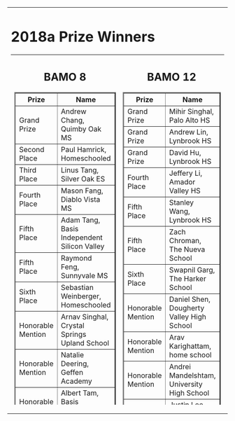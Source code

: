 
<center>

<tr valign="top"><td align="center">
<table border="0" width="400"><tr valign="top"><td><div class="textbox">

<h1>2018a Prize Winners</h1>
<table height="800" border="0" cellpadding="10">
<tr valign="top">
<td>
<div align="center">
<h2>BAMO 8</h2>
<table cellpadding="10" border="2">
<tr><th>Prize</th><th>Name</th></tr>
<tr><td>Grand Prize</td><td>Andrew Chang, Quimby Oak MS</td></tr>
<tr><td>Second Place</td><td>Paul Hamrick, Homeschooled</td></tr>
<tr><td>Third Place</td><td>Linus Tang, Silver Oak ES</td></tr>
<tr><td>Fourth Place</td><td>Mason Fang, Diablo Vista MS</td></tr>
<tr><td>Fifth Place</td><td>Adam Tang, Basis Independent Silicon Valley</td></tr>
<tr><td>Fifth Place</td><td>Raymond Feng, Sunnyvale MS</td></tr>
<tr><td>Sixth Place</td><td>Sebastian Weinberger, Homeschooled</td></tr>
<tr><td>Honorable Mention</td><td>Arnav Singhal, Crystal Springs Upland School</td></tr>
<tr><td>Honorable Mention</td><td>	Natalie	Deering,	Geffen Academy	</td></tr>
<tr><td>Honorable Mention</td><td>	Albert	Tam,	Basis Independent Silicon Valley	</td></tr>
<tr><td>Honorable Mention</td><td>	Timothy	Zhu,	The Nueva School	</td></tr>
<tr><td>Honorable Mention</td><td>	Ella	Gal-on,	Helios School	</td></tr>
<tr><td>Honorable Mention</td><td>	Ria	Pimplapure,	Cupertino Middle School	</td></tr>
<tr><td>Honorable Mention</td><td>	Alan	Lee,	Terman Middle School	</td></tr>
<tr><td>Honorable Mention</td><td>	Rohan	Thakur,	The Harker School	</td></tr>
<tr><td>Honorable Mention</td><td>	Oliver	Ni,	Home schooled	</td></tr>
<tr><td>Honorable Mention</td><td>	Sam	Packman,	Willard Middle School	</td></tr>
<tr><td>Honorable Mention</td><td>	Alex	Zitzewitz,	Proof School	</td></tr>
<tr><td>Honorable Mention</td><td>	Sushanth	Sathish Kumar,	Jeffrey Trail Middle School	</td></tr>
<tr><td>Honorable Mention</td><td>	Griffin	Teller,	Terman Middle School	</td></tr>
</table>
<br><br>
<table cellpadding="10" border="2">
<tr><th>Team Prize</th><th>Team Name</th></tr>
<tr><td>First Place Team Score</td><td>Basis Independent Silicon Valley</td></tr>
<tr><td>Second Place Team Score</td><td>Proof School</td></tr>
<tr><td>Second Place Team Score</td><td>Terman MS</td></tr>
<tr><td>First Place Team Participation</td><td>Terman Middle School</td></tr>
<tr><td>Second Place Team Participation</td><td>Proof School</td></tr>
<tr><td>Third Place Team Participation</td><td>The Nueva School</td></tr>
</table>
<br>
<br>
</td>
<td>
<div align="center">
<h2>BAMO 12</h2>
<table cellpadding="10" border="2">
<tr><th>Prize</th><th>Name</th></tr>
<tr><td>Grand Prize</td><td>Mihir Singhal, Palo Alto HS</td></tr>
<tr><td>Grand Prize</td><td>Andrew Lin,	Lynbrook HS</td></tr>
<tr><td>Grand Prize</td><td>David Hu,	Lynbrook HS</td></tr>
<tr><td>Fourth Place</td><td>Jeffery Li, Amador Valley HS</td></tr>
<tr><td>Fifth Place</td><td>Stanley Wang, Lynbrook HS</td></tr>
<tr><td>Fifth Place</td><td>Zach Chroman, The Nueva School</td></tr>
<tr><td>Sixth Place</td><td>Swapnil	Garg, The Harker School</td></tr>
<tr><td>Honorable Mention</td><td>	Daniel	Shen,	Dougherty Valley High School	</td></tr>
<tr><td>Honorable Mention</td><td>	Arav	Karighattam,	home school	</td></tr>
<tr><td>Honorable Mention</td><td>	Andrei	Mandelshtam,	University High School	</td></tr>
<tr><td>Honorable Mention</td><td>	Justin 	Lee,	Connections Academy	</td></tr>
<tr><td>Honorable Mention</td><td>	Matthew	Ho,	Palo Alto High School	</td></tr>
<tr><td>Honorable Mention</td><td>	Jonathan	Huang,	Lynbrook High School	</td></tr>
<tr><td>Honorable Mention</td><td>	Vittal	Thirumalai,	Valley Christian High School	</td></tr>
<tr><td>Honorable Mention</td><td>	Shaunak	Bhandarkar,	Homestead HS	</td></tr>
<tr><td>Honorable Mention</td><td>	Arjun	Venkatraman,	Palo Alto High School	</td></tr>
<tr><td>Honorable Mention</td><td>	Nitin	Kumar,	Mountain View	</td></tr>
<tr><td>Honorable Mention</td><td>	Andrew	Zhao,	Henry M. Gunn High School	</td></tr>
<tr><td>Honorable Mention</td><td>	Richard	Wu,	Amador Valley High School	</td></tr>
</table>
<br><br>
<table cellpadding="10" border="2">
<tr><th>Team Prize</th><th>Team Name</th></tr>
<tr><td>First Place Team Score</td><td>Lynbrook HS</td></tr>
<tr><td>Second Place Team Score</td><td>Palo Alto HS</td></tr>
<tr><td>Third Place Team Score</td><td>Amador Valley HS</td></tr>
<tr><td>First Place Team Participation</td><td>Henry M. Gunn HS</td></tr>
<tr><td>Second Place Team Participation</td><td>Proof School</td></tr>
<tr><td>Third Place Team Participation</td><td>Lynbrook HS</td></tr>
</table>


<table cellpadding="50"><tr><td>
BAMO is supported by grants and donations.  Please contact <a href="mailto:bamo@msri.org">bamo@msri.org</a> to help sponsor this year's contest.

